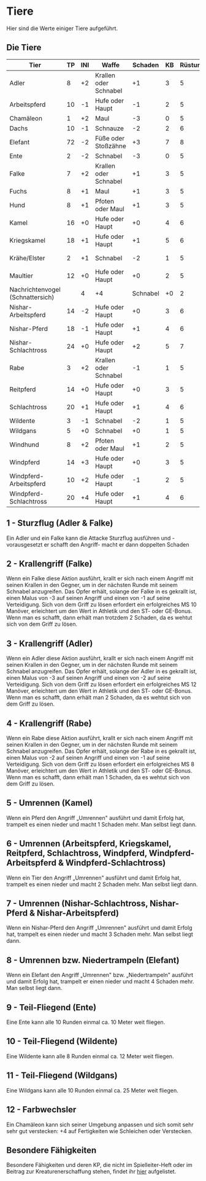 # Tiere

Hier sind die Werte einiger Tiere aufgeführt.

## Die Tiere

| Tier | TP | INI | Waffe | Schaden | KB | Rüstung | Besondere Fähigkeiten | Schatz | SG |
| - | - | - | - | - | - | - | - | - | - |
| Adler | 8 | +2 | Krallen oder Schnabel | +1 | 3 | 5 | Fliegend, Sturzflug (1), Krallengriff (3) | | 8 |
| Arbeitspferd | 10 | -1 | Hufe oder Haupt | -1 | 2 | 5 | Huftritt, Umrennen (6) | | 2 |
| Chamäleon | 1 | +2 | Maul | -3 | 0 | 5 | Farbwechsler (12) | | 2 |
| Dachs | 10 | -1 | Schnauze | -2 | 2 | 6 | | | 1 |
| Elefant | 72 | -2 | Füße oder Stoßzähne | +3 | 7 | 8 | Umrennen/Niedertrampeln (8) | | 6 |
| Ente | 2 | -2 | Schnabel | -3 | 0 | 5 | Teil-Fliegend (9) | | 1 |
| Falke | 7 | +2 | Krallen oder Schnabel | +1 | 3 | 5 | Fliegend, Sturzflug (1), Krallengriff (2) | | 6 |
| Fuchs | 8 | +1 | Maul | +1 | 3 | 5 | | | 1 |
| Hund | 8 | +1 | Pfoten oder Maul | +1 | 3 | 5 | | | 1 |
| Kamel | 16 | +0 | Hufe oder Haupt | +0 | 4 | 6 | Umrennen (5) | | 3 |
| Kriegskamel | 18 | +1 | Hufe oder Haupt | +1 | 5 | 6 | Umrennen (6) | | 3 |
| Krähe/Elster | 2 | +1 | Schnabel | -2 | 1 | 5 | Fliegend | 3x A (im Nest) | 1 |
| Maultier | 12 | +0 | Hufe oder Haupt | +0 | 2 | 5 | Huftritt | | 1 |
| Nachrichtenvogel (Schnattersich) | | 4 | +4 | Schnabel | +0 | 2 | 5 | Fliegend | 1 |
| Nishar-Arbeitspferd | 14 | -2 | Hufe oder Haupt | +0 | 3 | 6 | Huftritt, Umrennen (7) | | 3 |
| Nishar-Pferd | 18 | -1 | Hufe oder Haupt | +1 | 4 | 6 | Huftritt, Umrennen (7) | | 4 |
| Nishar-Schlachtross | 24 | +0 | Hufe oder Haupt | +2 | 5 | 7 | Huftritt, Umrennen (7) | | 5 |
| Rabe | 3 | +2 | Krallen oder Schnabel | -1 | 1 | 5 | Fliegend, Krallengriff (4) | A (im Nest) | 3 |
| Reitpferd | 14 | +0 | Hufe oder Haupt | +0 | 3 | 5 | Huftritt, Umrennen (6) | | 3 |
| Schlachtross | 20 | +1 | Hufe oder Haupt | +1 | 4 | 6 | Huftritt, Umrennen (6) | | 4 |
| Wildente | 3 | -1 | Schnabel | -2 | 1 | 5 | Teil-Fliegend (10) | | 1 |
| Wildgans | 5 | +0 | Schnabel | +0 | 1 | 5 | Teil-Fliegend (11) | | 1 |
| Windhund | 8 | +2 | Pfoten oder Maul | +1 | 2 | 5 | | | 1 |
| Windpferd | 14 | +3 | Hufe oder Haupt | +0 | 3 | 5 | Huftritt, Umrennen (6) | | 3 |
| Windpferd-Arbeitspferd | 10 | +2 | Hufe oder Haupt | -1 | 2 | 5 | Huftritt, Umrennen (6) | | 2 |
| Windpferd-Schlachtross | 20 | +4 | Hufe oder Haupt | +1 | 4 | 6 | Huftritt, Umrennen (6) | | 4 |

## 1 - Sturzflug (Adler & Falke)

Ein Adler und ein Falke kann die Attacke Sturzflug ausführen und -vorausgesetzt er schafft den Angriff- macht er dann doppelten Schaden

## 2 - Krallengriff (Falke)

Wenn ein Falke diese Aktion ausführt, krallt er sich nach einem Angriff mit seinen Krallen in den Gegner, um in der nächsten Runde mit seinem Schnabel anzugreifen. Das Opfer erhält, solange der Falke in es gekrallt ist, einen Malus von -3 auf seinen Angriff und einen von -1 auf seine Verteidigung. Sich von dem Griff zu lösen erfordert ein erfolgreiches MS 10 Manöver, erleichtert um den Wert in Athletik und den ST- oder GE-Bonus. Wenn man es schafft, dann erhält man trotzdem 2 Schaden, da es wehtut sich von dem Griff zu lösen.

## 3 - Krallengriff (Adler)

Wenn ein Adler diese Aktion ausführt, krallt er sich nach einem Angriff mit seinen Krallen in den Gegner, um in der nächsten Runde mit seinem Schnabel anzugreifen. Das Opfer erhält, solange der Adler in es gekrallt ist, einen Malus von -3 auf seinen Angriff und einen von -2 auf seine Verteidigung. Sich von dem Griff zu lösen erfordert ein erfolgreiches MS 12 Manöver, erleichtert um den Wert in Athletik und den ST- oder GE-Bonus. Wenn man es schafft, dann erhält man 2 Schaden, da es wehtut sich von dem Griff zu lösen.

## 4 - Krallengriff (Rabe)

Wenn ein Rabe diese Aktion ausführt, krallt er sich nach einem Angriff mit seinen Krallen in den Gegner, um in der nächsten Runde mit seinem Schnabel anzugreifen. Das Opfer erhält, solange der Rabe in es gekrallt ist, einen Malus von -2 auf seinen Angriff und einen von -1 auf seine Verteidigung. Sich von dem Griff zu lösen erfordert ein erfolgreiches MS 8 Manöver, erleichtert um den Wert in Athletik und den ST- oder GE-Bonus. Wenn man es schafft, dann erhält man 1 Schaden, da es wehtut sich von dem Griff zu lösen.

## 5 - Umrennen (Kamel)

Wenn ein Pferd den Angriff „Umrennen" ausführt und damit Erfolg hat, trampelt es einen nieder und macht 1 Schaden mehr. Man selbst liegt dann.

## 6 - Umrennen (Arbeitspferd, Kriegskamel, Reitpferd, Schlachtross, Windpferd, Windpferd-Arbeitspferd & Windpferd-Schlachtross)

Wenn ein Tier den Angriff „Umrennen" ausführt und damit Erfolg hat, trampelt es einen nieder und macht 2 Schaden mehr. Man selbst liegt dann.

## 7 - Umrennen (Nishar-Schlachtross, Nishar-Pferd & Nishar-Arbeitspferd)

Wenn ein Nishar-Pferd den Angriff „Umrennen" ausführt und damit Erfolg hat, trampelt es einen nieder und macht 3 Schaden mehr. Man selbst liegt dann.

## 8 - Umrennen bzw. Niedertrampeln (Elefant)

Wenn ein Elefant den Angriff „Umrennen" bzw. „Niedertrampeln" ausführt und damit Erfolg hat, trampelt er einen nieder und macht 4 Schaden mehr. Man selbst liegt dann.

## 9 - Teil-Fliegend (Ente)

Eine Ente kann alle 10 Runden einmal ca. 10 Meter weit fliegen.

## 10 - Teil-Fliegend (Wildente)

Eine Wildente kann alle 8 Runden einmal ca. 12 Meter weit fliegen.

## 11 - Teil-Fliegend (Wildgans)

Eine Wildgans kann alle 10 Runden einmal ca. 25 Meter weit fliegen.

## 12 - Farbwechsler

Ein Chamäleon kann sich seiner Umgebung anpassen und sich somit sehr sehr gut verstecken: +4 auf Fertigkeiten wie Schleichen oder Verstecken.

## Besondere Fähigkeiten 

Besondere Fähigkeiten und deren KP, die nicht im Spielleiter-Heft oder im Beitrag zur Kreaturenerschaffung stehen, findet ihr [hier](../anderes/kreaturenerschaffung.md) aufgelistet.

